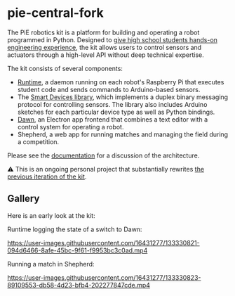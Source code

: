 # pie-central-fork

The PiE robotics kit is a platform for building and operating a robot programmed in Python.
Designed to [give high school students hands-on engineering experience](https://pioneers.berkeley.edu/), the kit allows users to control sensors and actuators through a high-level API without deep technical expertise.

The kit consists of several components:

* [Runtime](runtime), a daemon running on each robot's Raspberry Pi that executes student code and sends commands to Arduino-based sensors.
* The [Smart Devices library](smart-devices), which implements a duplex binary messaging protocol for controlling sensors.
  The library also includes Arduino sketches for each particular device type as well as Python bindings.
* [Dawn](dawn), an Electron app frontend that combines a text editor with a control system for operating a robot.
* Shepherd, a web app for running matches and managing the field during a competition.

Please see the [documentation](runtime/docs/source) for a discussion of the architecture.

:warning: This is an ongoing personal project that substantially rewrites [the previous iteration of the kit](https://github.com/pioneers/PieCentral).

## Gallery

Here is an early look at the kit:

Runtime logging the state of a switch to Dawn:

https://user-images.githubusercontent.com/16431277/133330821-094d6466-8afe-45bc-9f61-f9953bc3c0ad.mp4

Running a match in Shepherd:

https://user-images.githubusercontent.com/16431277/133330823-89109553-db58-4d23-bfb4-202277847cde.mp4
